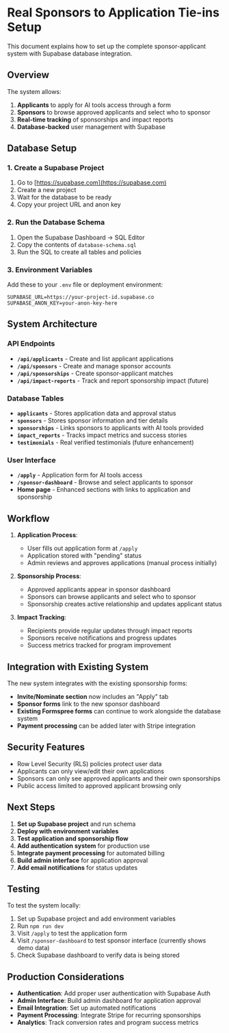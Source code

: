 # Real Sponsors to Application Tie-ins Setup

This document explains how to set up the complete sponsor-applicant system with Supabase database integration.

## Overview

The system allows:
1. **Applicants** to apply for AI tools access through a form
2. **Sponsors** to browse approved applicants and select who to sponsor
3. **Real-time tracking** of sponsorships and impact reports
4. **Database-backed** user management with Supabase

## Database Setup

### 1. Create a Supabase Project

1. Go to [https://supabase.com](https://supabase.com)
2. Create a new project
3. Wait for the database to be ready
4. Copy your project URL and anon key

### 2. Run the Database Schema

1. Open the Supabase Dashboard → SQL Editor
2. Copy the contents of `database-schema.sql` 
3. Run the SQL to create all tables and policies

### 3. Environment Variables

Add these to your `.env` file or deployment environment:

```env
SUPABASE_URL=https://your-project-id.supabase.co
SUPABASE_ANON_KEY=your-anon-key-here
```

## System Architecture

### API Endpoints

- **`/api/applicants`** - Create and list applicant applications
- **`/api/sponsors`** - Create and manage sponsor accounts  
- **`/api/sponsorships`** - Create sponsor-applicant matches
- **`/api/impact-reports`** - Track and report sponsorship impact (future)

### Database Tables

- **`applicants`** - Stores application data and approval status
- **`sponsors`** - Stores sponsor information and tier details
- **`sponsorships`** - Links sponsors to applicants with AI tools provided
- **`impact_reports`** - Tracks impact metrics and success stories
- **`testimonials`** - Real verified testimonials (future enhancement)

### User Interface

- **`/apply`** - Application form for AI tools access
- **`/sponsor-dashboard`** - Browse and select applicants to sponsor
- **Home page** - Enhanced sections with links to application and sponsorship

## Workflow

1. **Application Process**:
   - User fills out application form at `/apply`
   - Application stored with "pending" status
   - Admin reviews and approves applications (manual process initially)

2. **Sponsorship Process**:
   - Approved applicants appear in sponsor dashboard
   - Sponsors can browse applicants and select who to sponsor
   - Sponsorship creates active relationship and updates applicant status

3. **Impact Tracking**:
   - Recipients provide regular updates through impact reports
   - Sponsors receive notifications and progress updates
   - Success metrics tracked for program improvement

## Integration with Existing System

The new system integrates with the existing sponsorship forms:

- **Invite/Nominate section** now includes an "Apply" tab
- **Sponsor forms** link to the new sponsor dashboard
- **Existing Formspree forms** can continue to work alongside the database system
- **Payment processing** can be added later with Stripe integration

## Security Features

- Row Level Security (RLS) policies protect user data
- Applicants can only view/edit their own applications  
- Sponsors can only see approved applicants and their own sponsorships
- Public access limited to approved applicant browsing only

## Next Steps

1. **Set up Supabase project** and run schema
2. **Deploy with environment variables** 
3. **Test application and sponsorship flow**
4. **Add authentication system** for production use
5. **Integrate payment processing** for automated billing
6. **Build admin interface** for application approval
7. **Add email notifications** for status updates

## Testing

To test the system locally:

1. Set up Supabase project and add environment variables
2. Run `npm run dev` 
3. Visit `/apply` to test the application form
4. Visit `/sponsor-dashboard` to test sponsor interface (currently shows demo data)
5. Check Supabase dashboard to verify data is being stored

## Production Considerations

- **Authentication**: Add proper user authentication with Supabase Auth
- **Admin Interface**: Build admin dashboard for application approval
- **Email Integration**: Set up automated notifications
- **Payment Processing**: Integrate Stripe for recurring sponsorships
- **Analytics**: Track conversion rates and program success metrics
